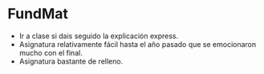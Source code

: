 # FundMat
- Ir a clase si dais seguido la explicación express.
- Asignatura relativamente fácil hasta el año pasado que se emocionaron mucho con el final.
- Asignatura bastante de relleno.
